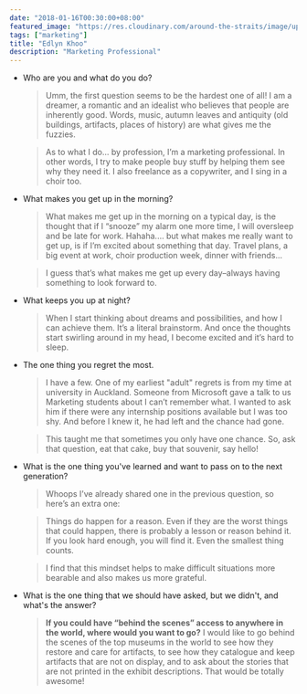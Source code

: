 ```yaml
---
date: "2018-01-16T00:30:00+08:00"
featured_image: "https://res.cloudinary.com/around-the-straits/image/upload/c_fill,e_auto_color,g_face,h_600,w_800,z_1/v1515960310/26855126_10155654657161693_669529040_o_gsxp9y.jpg"
tags: ["marketing"]
title: "Edlyn Khoo"
description: "Marketing Professional"
---
```

* Who are you and what do you do?

    >  Umm, the first question seems to be the hardest one of all! I am a dreamer, a romantic and an idealist who believes that people are inherently good. Words, music, autumn leaves and antiquity (old buildings, artifacts, places of history) are what gives me the fuzzies.

    > As to what I do... by profession, I’m a marketing professional. In other words, I try to make people buy stuff by helping them see why they need it. I also freelance as a copywriter, and I sing in a choir too.

<!--more-->

* What makes you get up in the morning?

    > What makes me get up in the morning on a typical day, is the thought that if I “snooze” my alarm one more time, I will oversleep and be late for work. Hahaha.... but what makes me really want to get up, is if I’m excited about something that day. Travel plans, a big event at work, choir production week, dinner with friends...

    > I guess that’s what makes me get up every day–always having something to look forward to.

* What keeps you up at night?

    > When I start thinking about dreams and possibilities, and how I can achieve them. It’s a literal brainstorm. And once the thoughts start swirling around in my head, I become excited and it’s hard to sleep.

* The one thing you regret the most.

    > I have a few. One of my earliest "adult" regrets is from my time at university in Auckland. Someone from Microsoft gave a talk to us Marketing students about I can’t remember what. I wanted to ask him if there were any internship positions available but I was too shy. And before I knew it, he had left and the chance had gone.

    > This taught me that sometimes you only have one chance. So, ask that question, eat that cake, buy that souvenir, say hello!

* What is the one thing you've learned and want to pass on to the next generation?

    > Whoops I’ve already shared one in the previous question, so here’s an extra one:

    > Things do happen for a reason. Even if they are the worst things that could happen, there is probably a lesson or reason behind it. If you look hard enough, you will find it. Even the smallest thing counts.

    > I find that this mindset helps to make difficult situations more bearable and also makes us more grateful.

* What is the one thing that we should have asked, but we didn't, and what's the answer?

    > **If you could have “behind the scenes” access to anywhere in the world, where would you want to go?** I would like to go behind the scenes of the top museums in the world to see how they restore and care for artifacts, to see how they catalogue and keep artifacts that are not on display, and to ask about the stories that are not printed in the exhibit descriptions. That would be totally awesome!

